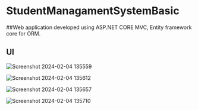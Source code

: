 # StudentManagamentSystemBasic

##Web application developed using ASP.NET CORE MVC, Entity framework core for ORM.

## UI
![Screenshot 2024-02-04 135559](https://github.com/beernaard/StudentManagamentSystem/assets/142719026/bf69f52c-f220-40ed-8132-71617d8ef04a)


![Screenshot 2024-02-04 135612](https://github.com/beernaard/StudentManagamentSystem/assets/142719026/c0651c07-0ea1-4760-bc53-178bf14db646)


![Screenshot 2024-02-04 135657](https://github.com/beernaard/StudentManagamentSystem/assets/142719026/046f91f8-bef1-4134-aab7-51e1aacb1ef5)

![Screenshot 2024-02-04 135710](https://github.com/beernaard/StudentManagamentSystem/assets/142719026/8a6df3f1-1404-4fe5-8686-26c5c47063ba)

